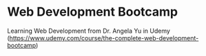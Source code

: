 # Web Development Bootcamp
Learning Web Development from Dr. Angela Yu in Udemy (https://www.udemy.com/course/the-complete-web-development-bootcamp)
